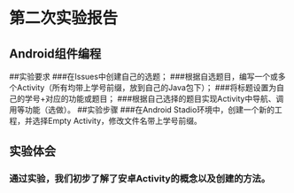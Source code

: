 ﻿# 第二次实验报告
## Android组件编程
##实验要求
###在Issues中创建自己的选题；
###根据自选题目，编写一个或多个Activity（所有均带上学号前缀，放到自己的Java包下）；
###将标题设置为自己的学号+对应的功能或题目；
###根据自己选择的题目实现Activity中导航、调用等功能（选做）。
##实验步骤
###在Android Stadio环境中，创建一个新的工程，并选择Empty Activity，修改文件名带上学号前缀。
## 实验体会
### 通过实验，我们初步了解了安卓Activity的概念以及创建的方法。